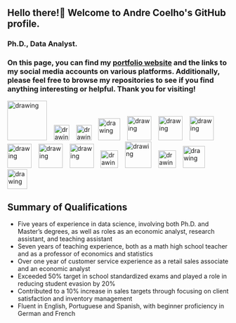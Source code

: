 ## Hello there!👋 Welcome to Andre Coelho's GitHub profile.
### Ph.D., Data Analyst. 

### On this page, you can find my [portfolio website](https://andreluizcoelho.github.io/andrecoelhoportfolio/) and the links to my social media accounts on various platforms. Additionally, please feel free to browse my repositories to see if you find anything interesting or helpful. Thank you for visiting!


<a href="https://www.linkedin.com/in/andreluizcoelho/"><img src="https://res.cloudinary.com/importdata/image/upload/v1595012354/linkedin_t9qiwy.png" alt="drawing" width="90"/></a>&nbsp;&nbsp;&nbsp;&nbsp;<a href="https://www.researchgate.net/profile/Andre-Coelho-18"><img src="https://avatars.githubusercontent.com/u/1073651?s=200&v=4" alt="drawing" width="35"/></a>&nbsp;&nbsp;&nbsp;&nbsp;<a href="https://medium.com/@andreluizcoelho"><img src="https://res.cloudinary.com/importdata/image/upload/v1595012354/medium_mono_hoz0z5.png" alt="drawing" width="35"/></a>&nbsp;&nbsp;&nbsp;&nbsp;<a href="https://www.sololearn.com/profile/3480148"><img src="https://github.com/HenestrosaConH/sololearn/blob/main/docs/icon.png" alt="drawing" width="50"/></a>&nbsp;&nbsp;&nbsp;&nbsp;<a href="https://learn.microsoft.com/api/credentials/share/en-us/AndreLuizRibeiroCBdeMoraesCoelho-0213/543CCFFC3C9A6015?sharingId=DF2157BE48C3AD9F"><img src="https://learn.microsoft.com/media/learn/certification/badges/microsoft-certified-fundamentals-badge.svg?branch=main" alt="drawing" width="55"/></a>&nbsp;&nbsp;&nbsp;&nbsp;<a href="https://www.datacamp.com/certificate/DS0029080257651"><img src="https://res.cloudinary.com/dyd911kmh/image/upload/v1659085702/Certification/Badges%202022/data-scientist-professional-badge.svg" alt="drawing" width="55"/></a>&nbsp;&nbsp;&nbsp;&nbsp;<a href="https://www.datacamp.com/certificate/DA0022351314693"><img src="https://res.cloudinary.com/dyd911kmh/image/upload/v1659085702/Certification/Badges%202022/data-analyst-professional-badge.svg" alt="drawing" width="55"/></a>&nbsp;&nbsp;&nbsp;&nbsp;<a href="https://www.datacamp.com/certificate/DEA0010609524932"><img src="https://res.cloudinary.com/dyd911kmh/image/upload/v1682007196/Certification/Badges%202022/data-engineer-associate-badge.svg" alt="drawing" width="55"/></a>&nbsp;&nbsp;&nbsp;&nbsp;<a href="https://app.datacamp.com/profile/andreluizcoelho"><img src="https://avatars.githubusercontent.com/u/6276968?s=200&v=4" alt="drawing" width="55"/></a>&nbsp;&nbsp;&nbsp;&nbsp;<a href="https://www.credly.com/earner/earned/badge/c62444b7-f35b-4662-b40f-a1d63cf6d3f9"><img src="https://images.credly.com/size/340x340/images/0ab5b829-02ae-4a73-ac82-ab9798fb76e9/157a788a3a7d3880f574c2cdaf0b97d5.png" alt="drawing" width="55"/></a>&nbsp;&nbsp;&nbsp;&nbsp;<a href="https://public.tableau.com/app/profile/andr.co.lho"><img src="https://www.svgrepo.com/show/354428/tableau-icon.svg" alt="drawing" width="40"/></a>&nbsp;&nbsp;&nbsp;&nbsp;<a href="https://www.kaggle.com/andreluizcoelho"><img src="https://res.cloudinary.com/importdata/image/upload/v1595012924/kaggle_ksaktb.png" alt="drawing" width="60"/></a>&nbsp;&nbsp;&nbsp;&nbsp;<a href="https://learn.365datascience.com/profile/andre-coelho/"><img src="https://yt3.googleusercontent.com/LY2g2Zg4GSS0IhUUhBR-_zWrv7W_R0KlulydrFM9YejEM-ac6L7QN2lrC0kqi0rdHNQtESya6g=s176-c-k-c0x00ffffff-no-rj" alt="drawing" width="40"/></a>&nbsp;&nbsp;&nbsp;&nbsp;<a href="https://www.codewars.com/users/andreluizcoelho"><img src="https://avatars.githubusercontent.com/u/5387632?s=200&v=4" alt="drawing" width="50"/></a>&nbsp;&nbsp;&nbsp;&nbsp;<a href="https://leetcode.com/andreluizcoelho/"><img src="https://leetcode.com/_next/static/images/logo-ff2b712834cf26bf50a5de58ee27bcef.png" alt="drawing" width="45"/></a>

<!--

<a href="https://www.datacamp.com/certificate/DAA0012896738267"><img src="https://res.cloudinary.com/dyd911kmh/image/upload/v1659085702/Certification/Badges%202022/data-analyst-associate-badge.svg" alt="drawing" width="55"/>&nbsp;&nbsp;&nbsp;&nbsp

 <a href="https://www.datacamp.com/certificate/DSA0017922244200"><img src="https://res.cloudinary.com/dyd911kmh/image/upload/v1659085702/Certification/Badges%202022/data-scientist-associate-badge.svg" alt="drawing" width="55"/>&nbsp;&nbsp;&nbsp;&nbsp;

<a href="https://www.credly.com/earner/earned/badge/c62444b7-f35b-4662-b40f-a1d63cf6d3f9"><img src="https://images.credly.com/size/340x340/images/0ab5b829-02ae-4a73-ac82-ab9798fb76e9/157a788a3a7d3880f574c2cdaf0b97d5.png" alt="drawing" width="40"/>









 &nbsp;&nbsp;&nbsp;&nbsp;<a href="https://app.datacamp.com/profile/andreluizcoelho"><img src="https://avatars.githubusercontent.com/u/6276968?s=200&v=4" alt="drawing" width="40"/>





&nbsp;&nbsp;&nbsp;&nbsp;<a href="https://twitter.com/andrelrcbmc"><img src="https://res.cloudinary.com/importdata/image/upload/v1595012924/Twitter_Logo_Blue_gbtagu.png" alt="drawing" width="40"/>&nbsp;&nbsp;&nbsp;&nbsp;<a href="https://www.youtube.com/@andreluizcoelho"><img src="https://t.ctcdn.com.br/vGdlfPqw1P6t4B3FEdTg7OPNGxo=/400x400/smart/filters:format(webp)/i612632.png" alt="drawing" width="50"/>&nbsp;&nbsp;&nbsp;&nbsp;<a href="https://pt.duolingo.com/profile/andreluizcoelho"><img src="https://avatars.githubusercontent.com/u/908687?s=200&v=4" alt="drawing" width="50"/>









**PlayingNumbers/PlayingNumbers** is a ✨ _special_ ✨ repository because its `README.md` (this file) appears on your GitHub profile.


Here are some ideas to get you started:

- 🔭 I’m currently working on ...
- 🌱 I’m currently learning ...
- 👯 I’m looking to collaborate on ...
- 🤔 I’m looking for help with ...
- 💬 Ask me about ...
- 📫 How to reach me: ...
- 😄 Pronouns: ...
- ⚡ Fun fact: ...
-->
<!--
**andreluizcoelho/andreluizcoelho** is a ✨ _special_ ✨ repository because its `README.md` (this file) appears on your GitHub profile.

Here are some ideas to get you started:

- 🔭 I’m currently working on ...
- 🌱 I’m currently learning ...
- 👯 I’m looking to collaborate on ...
- 🤔 I’m looking for help with ...
- 💬 Ask me about ...
- 📫 How to reach me: ...
- 😄 Pronouns: ...
- ⚡ Fun fact: ...
-->

## Summary of Qualifications
- Five years of experience in data science, involving both Ph.D. and Master’s degrees, as well as roles as an economic analyst, research assistant, and teaching assistant
- Seven years of teaching experience, both as a math high school teacher and as a professor of economics and statistics
- Over one year of customer service experience as a retail sales associate and an economic analyst
- Exceeded 50% target in school standardized exams and played a role in reducing student evasion by 20%
- Contributed to a 10% increase in sales targets through focusing on client satisfaction and inventory management 
- Fluent in English, Portuguese and Spanish, with beginner proficiency in German and French
